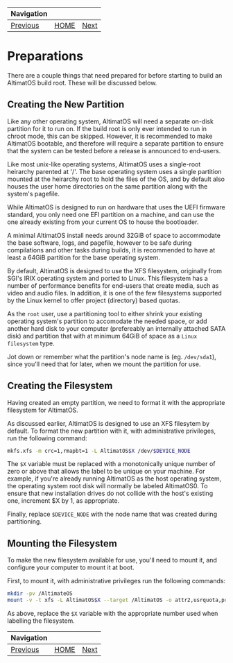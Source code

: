 | Navigation |||
| --- | --- | --- |
| [Previous](Introduction.md) | [HOME](README.md) | [Next](CrossToolChain.md) |

# Preparations

There are a couple things that need prepared for before starting to build an AltimatOS build root. These will be discussed below.

## Creating the New Partition

Like any other operating system, AltimatOS will need a separate on-disk partition for it to run on. If the build root is only ever intended to run in chroot mode, this can be skipped. However, it is recommended to make AltimatOS bootable, and therefore will require a separate partition to ensure that the system can be tested before a release is announced to end-users.

Like most unix-like operating systems, AltimatOS uses a single-root heirarchy parented at '/'. The base operating system uses a single partition mounted at the heirarchy root to hold the files of the OS, and by default also houses the user home directories on the same partition along with the system's pagefile.

While AltimatOS is designed to run on hardware that uses the UEFI firmware standard, you only need one EFI partition on a machine, and can use the one already existing from your current OS to house the bootloader.

A minimal AltimatOS install needs around 32GiB of space to accommodate the base software, logs, and pagefile, however to be safe during compilations and other tasks during builds, it is recommended to have at least a 64GiB partition for the base operating system.

By default, AltimatOS is designed to use the XFS filesystem, originally from SGI's IRIX operating system and ported to Linux. This filesystem has a number of performance benefits for end-users that create media, such as video and audio files. In addition, it is one of the few filesystems supported by the Linux kernel to offer project (directory) based quotas.

As the `root` user, use a partitioning tool to either shrink your existing operating system's partition to accomodate the needed space, or add another hard disk to your computer (prefereably an internally attached SATA disk) and partition that with at minimum 64GiB of space as a `Linux filesystem` type.

Jot down or remember what the partition's node name is (eg. `/dev/sda1`), since you'll need that for later, when we mount the partition for use.

## Creating the Filesystem

Having created an empty partition, we need to format it with the appropriate filesystem for AltimatOS.

As discussed earlier, AltimatOS is designed to use an XFS filesytem by default. To format the new partition with it, with administrative privileges, run the following command:

```bash
mkfs.xfs -m crc=1,rmapbt=1 -L AltimatOS$X /dev/$DEVICE_NODE
```

The `$X` variable must be replaced with a monotonically unique number of zero or above that allows the label to be unique on your machine. For example, if you're already running AltimatOS as the host operating system, the operating system root disk will normally be labeled AltimatOS0. To ensure that new installation drives do not collide with the host's existing one, increment $X by 1, as appropriate.

Finally, replace `$DEVICE_NODE` with the node name that was created during partitioning.

## Mounting the Filesystem

To make the new filesystem available for use, you'll need to mount it, and configure your computer to mount it at boot.

First, to mount it, with administrative privileges run the following commands:

```bash
mkdir -pv /AltimateOS
mount -v -t xfs -L AltimatOS$X --target /AltimatOS -o attr2,usrquota,prjquota
```

As above, replace the `$X` variable with the appropriate number used when labelling the filesystem.

| Navigation |||
| --- | --- | --- |
| [Previous](Introduction.md) | [HOME](README.md) | [Next](CrossToolChain.md) |
